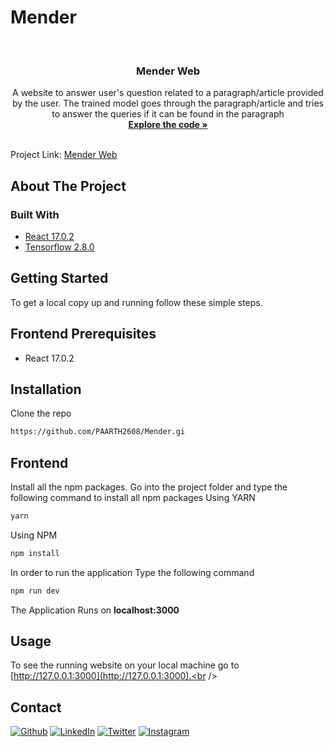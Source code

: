 # Mender

<!-- PROJECT LOGO -->
<br />
<p align="center">
  <h3 align="center">Mender Web</h3>

  <p align="center">
    A website to answer user's question related to a paragraph/article provided by the user. The trained model goes through the paragraph/article and tries to answer 
    the queries if it can be found in the paragraph
    <br />
    <a href="./src"><strong>Explore the code »</strong></a>
    <br />
    <br />
  
  Project Link: [Mender Web](https://mender.vercel.app/)
  </p>
</p>

<!-- ABOUT THE PROJECT -->
## About The Project



### Built With
* [React 17.0.2](https://reactjs.org/docs/getting-started.html)
* [Tensorflow 2.8.0](https://www.tensorflow.org/js/models)


<!-- GETTING STARTED -->
## Getting Started

To get a local copy up and running follow these simple steps.

## Frontend Prerequisites
- React 17.0.2

## Installation
Clone the repo
   ```sh
   https://github.com/PAARTH2608/Mender.gi
   ```
## Frontend
Install all the npm packages. Go into the project folder and type the following command to install all npm packages
Using YARN
```bash
yarn 
```
Using NPM
```bash
npm install
```
In order to run the application Type the following command
```bash
npm run dev
```
The Application Runs on **localhost:3000**

<!-- USAGE EXAMPLES -->
## Usage
To see the running website on your local machine go to [http://127.0.0.1:3000](http://127.0.0.1:3000).<br />

<!-- CONTACT -->
## Contact

<a href="https://paarth2608.github.io/portfolio_website/" target="_blank"><img alt="Github" src="https://img.shields.io/badge/-Website-brightgreen?style=for-the-badge&logo=appveyor&logoColor=white&color=999900&logo=data:null" /></a>
<a href="https://www.linkedin.com/in/paarth-jain-470522208/" target="_blank"><img alt="LinkedIn" src="https://img.shields.io/badge/linkedin-%230077B5.svg?&style=for-the-badge&logo=linkedin&logoColor=white" /></a>
<a href="https://twitter.com/PAARTHJAIN7" target="_blank"><img alt="Twitter" src="https://img.shields.io/badge/twitter-%231DA1F2.svg?&style=for-the-badge&logo=twitter&logoColor=white" /></a>
<a href="https://www.instagram.com/_paarth7_/" target="_blank"><img alt="Instagram" src="https://img.shields.io/badge/instagram-%FF69B4.svg?&style=for-the-badge&logo=instagram&logoColor=white&color=cd486b" /></a>
